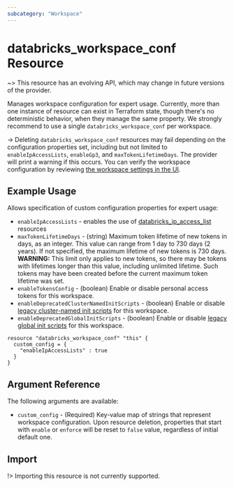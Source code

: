 ```yaml
---
subcategory: "Workspace"
---
```


# databricks_workspace_conf Resource

~> This resource has an evolving API, which may change in future versions of the provider.

Manages workspace configuration for expert usage. Currently, more than one instance of resource can exist in Terraform state, though there's no deterministic behavior, when they manage the same property. We strongly recommend to use a single `databricks_workspace_conf` per workspace.

-> Deleting `databricks_workspace_conf` resources may fail depending on the configuration properties set, including but not limited to `enableIpAccessLists`, `enableGp3`, and `maxTokenLifetimeDays`. The provider will print a warning if this occurs. You can verify the workspace configuration by reviewing [the workspace settings in the UI](https://docs.databricks.com/en/admin/workspace-settings/index.html).

## Example Usage

Allows specification of custom configuration properties for expert usage:

- `enableIpAccessLists` - enables the use of [databricks_ip_access_list](ip_access_list.md) resources
- `maxTokenLifetimeDays` - (string) Maximum token lifetime of new tokens in days, as an integer. This value can range from 1 day to 730 days (2 years). If not specified, the maximum lifetime of new tokens is 730 days. **WARNING:** This limit only applies to new tokens, so there may be tokens with lifetimes longer than this value, including unlimited lifetime. Such tokens may have been created before the current maximum token lifetime was set.
- `enableTokensConfig` - (boolean) Enable or disable personal access tokens for this workspace.
- `enableDeprecatedClusterNamedInitScripts` - (boolean) Enable or disable [legacy cluster-named init scripts](https://docs.databricks.com/clusters/init-scripts.html#disable-legacy-cluster-named-init-scripts-for-a-workspace) for this workspace.
- `enableDeprecatedGlobalInitScripts` - (boolean) Enable or disable [legacy global init scripts](https://docs.databricks.com/clusters/init-scripts.html#migrate-legacy-scripts) for this workspace.

```hcl
resource "databricks_workspace_conf" "this" {
  custom_config = {
    "enableIpAccessLists" : true
  }
}
```

## Argument Reference

The following arguments are available:

- `custom_config` - (Required) Key-value map of strings that represent workspace configuration. Upon resource deletion, properties that start with `enable` or `enforce` will be reset to `false` value, regardless of initial default one.

## Import

!> Importing this resource is not currently supported.
